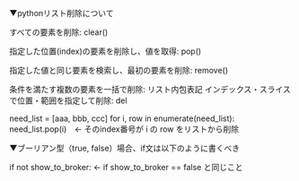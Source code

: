 ▼pythonリスト削除について

すべての要素を削除: clear()

指定した位置(index)の要素を削除し、値を取得: pop()

指定した値と同じ要素を検索し、最初の要素を削除: remove()

条件を満たす複数の要素を一括で削除: リスト内包表記
インデックス・スライスで位置・範囲を指定して削除: del

need_list = [aaa, bbb, ccc]
for i, row in enumerate(need_list):
    need_list.pop(i)　← そのindex番号が i の row をリストから削除
    
    
▼ブーリアン型（true, false）場合、if文は以下のように書くべき

if not show_to_broker:      ← if show_to_broker == false と同じこと
